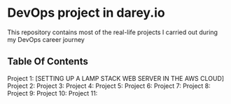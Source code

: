 # DevOps project in darey.io
This repository contains most of the real-life projects I carried out during my DevOps career journey

## Table Of Contents
Project 1: [SETTING UP A LAMP STACK WEB SERVER IN THE AWS CLOUD] 
Project 2:
Project 3:
Project 4:
Project 5:
Project 6:
Project 7:
Project 8:
Project 9:
Project 10:
Project 11:
